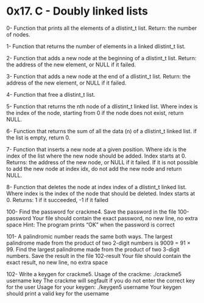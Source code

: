 # 0x17. C - Doubly linked lists

0- Function that prints all the elements of a dlistint_t list. Return: the number of nodes.

1- Function that returns the number of elements in a linked dlistint_t list.

2- Function that adds a new node at the beginning of a dlistint_t list. Return: the address of the new element, or NULL if it failed.

3- Function that adds a new node at the end of a dlistint_t list. Return: the address of the new element, or NULL if it failed.

4- Function that free a dlistint_t list.

5- Function that returns the nth node of a dlistint_t linked list. Where index is the index of the node, starting from 0
if the node does not exist, return NULL.

6- Function that returns the sum of all the data (n) of a dlistint_t linked list. if the list is empty, return 0.

7- Function that inserts a new node at a given position. Where idx is the index of the list where the new node should be added. Index starts at 0. Returns: the address of the new node, or NULL if it failed. If it is not possible to add the new node at index idx, do not add the new node and return NULL.

8- Function that deletes the node at index index of a dlistint_t linked list. Where index is the index of the node that should be deleted. Index starts at 0. Returns: 1 if it succeeded, -1 if it failed

100- Find the password for crackme4. Save the password in the file 100-password
Your file should contain the exact password, no new line, no extra space
Hint: The program prints “OK” when the password is correct

101- 
A palindromic number reads the same both ways. The largest palindrome made from the product of two 2-digit numbers is 9009 = 91 × 99. Find the largest palindrome made from the product of two 3-digit numbers.
Save the result in the file 102-result
Your file should contain the exact result, no new line, no extra space

102- Write a keygen for crackme5.
Usage of the crackme: ./crackme5 username key
The crackme will segfault if you do not enter the correct key for the user
Usage for your keygen: ./keygen5 username
Your keygen should print a valid key for the username

